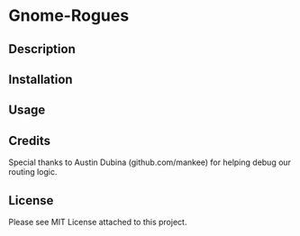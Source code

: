 # Gnome-Rogues

## Description

## Installation

## Usage

## Credits
Special thanks to Austin Dubina (github.com/mankee) for helping debug our routing logic.

## License
Please see MIT License attached to this project.